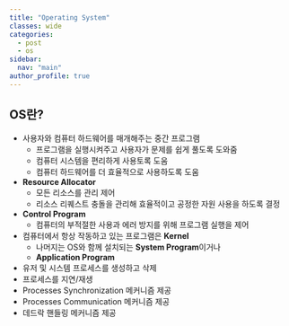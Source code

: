 ```yaml
---
title: "Operating System"
classes: wide
categories: 
  - post
  - os
sidebar:
  nav: "main"
author_profile: true
---
```

   
## OS란?
* 사용자와 컴퓨터 하드웨어를 매개해주는 중간 프로그램
  * 프로그램을 실행시켜주고 사용자가 문제를 쉽게 풀도록 도와줌
  * 컴퓨터 시스템을 편리하게 사용토록 도움
  * 컴퓨터 하드웨어를 더 효율적으로 사용하도록 도움
* **Resource Allocator**
  * 모든 리소스를 관리 제어
  * 리소스 리퀘스트 충돌을 관리해 효율적이고 공정한 자원 사용을 하도록 결정
* **Control Program**
  * 컴퓨터의 부적절한 사용과 에러 방지를 위해 프로그램 실행을 제어
* 컴퓨터에서 항상 작동하고 있는 프로그램은 **Kernel**
  * 나머지는 OS와 함께 설치되는 **System Program**이거나
  * **Application Program**
* 유저 및 시스템 프로세스를 생성하고 삭제
* 프로세스를 지연/재생
* Processes Synchronization 메커니즘 제공
* Processes Communication 메커니즘 제공
* 데드락 핸들링 메커니즘 제공
